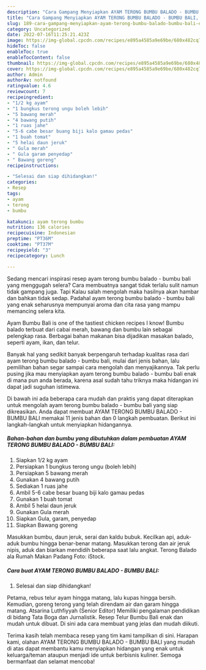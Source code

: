 ```yaml
---
description: "Cara Gampang Menyiapkan AYAM TERONG BUMBU BALADO - BUMBU BALI, Enak Banget"
title: "Cara Gampang Menyiapkan AYAM TERONG BUMBU BALADO - BUMBU BALI, Enak Banget"
slug: 189-cara-gampang-menyiapkan-ayam-terong-bumbu-balado-bumbu-bali-enak-banget
category: Uncategorized
date: 2022-07-16T11:25:21.423Z
image: https://img-global.cpcdn.com/recipes/e895a4585a9e69be/680x482cq70/ayam-terong-bumbu-balado-bumbu-bali-foto-resep-utama.jpg
hideToc: false
enableToc: true
enableTocContent: false
thumbnail: https://img-global.cpcdn.com/recipes/e895a4585a9e69be/680x482cq70/ayam-terong-bumbu-balado-bumbu-bali-foto-resep-utama.jpg
cover: https://img-global.cpcdn.com/recipes/e895a4585a9e69be/680x482cq70/ayam-terong-bumbu-balado-bumbu-bali-foto-resep-utama.jpg
author: Admin
authorAv: notfound
ratingvalue: 4.6
reviewcount: 7
recipeingredient:
- "1/2 kg ayam"
- "1 bungkus terong ungu boleh lebih"
- "5 bawang merah"
- "4 bawang putih"
- "1 ruas jahe"
- "5-6 cabe besar buang biji kalo gamau pedas"
- "1 buah tomat"
- "5 helai daun jeruk"
- " Gula merah"
- " Gula garam penyedap"
- " Bawang goreng"
recipeinstructions:

- "Selesai dan siap dihidangkan!"
categories:
- Resep
tags:
- ayam
- terong
- bumbu

katakunci: ayam terong bumbu 
nutrition: 136 calories
recipecuisine: Indonesian
preptime: "PT36M"
cooktime: "PT37M"
recipeyield: "3"
recipecategory: Lunch

---
```



Sedang mencari inspirasi resep ayam terong bumbu balado - bumbu bali yang menggugah selera? Cara membuatnya sangat tidak terlalu sulit namun tidak gampang juga. Tapi Kalau salah mengolah maka hasilnya akan hambar dan bahkan tidak sedap. Padahal ayam terong bumbu balado - bumbu bali yang enak seharusnya mempunyai aroma dan cita rasa yang mampu memancing selera kita.


Ayam Bumbu Bali is one of the tastiest chicken recipes I know! Bumbu balado terbuat dari cabai merah, bawang dan bumbu lain sebagai pelengkap rasa. Berbagai bahan makanan bisa dijadikan masakan balado, seperti ayam, ikan, dan telur.

Banyak hal yang sedikit banyak berpengaruh terhadap kualitas rasa dari ayam terong bumbu balado - bumbu bali, mulai dari jenis bahan, lalu pemilihan bahan segar sampai cara mengolah dan menyajikannya. Tak perlu pusing jika mau menyiapkan ayam terong bumbu balado - bumbu bali enak di mana pun anda berada, karena asal sudah tahu triknya maka hidangan ini dapat jadi suguhan istimewa.


Di bawah ini ada beberapa cara mudah dan praktis yang dapat diterapkan untuk mengolah ayam terong bumbu balado - bumbu bali yang siap dikreasikan. Anda dapat membuat AYAM TERONG BUMBU BALADO - BUMBU BALI memakai 11 jenis bahan dan 0 langkah pembuatan. Berikut ini langkah-langkah untuk menyiapkan hidangannya.

<!--inarticleads1-->

##### Bahan-bahan dan bumbu yang dibutuhkan dalam pembuatan AYAM TERONG BUMBU BALADO - BUMBU BALI:

1. Siapkan 1/2 kg ayam
1. Persiapkan 1 bungkus terong ungu (boleh lebih)
1. Persiapkan 5 bawang merah
1. Gunakan 4 bawang putih
1. Sediakan 1 ruas jahe
1. Ambil 5-6 cabe besar buang biji kalo gamau pedas
1. Gunakan 1 buah tomat
1. Ambil 5 helai daun jeruk
1. Gunakan  Gula merah
1. Siapkan  Gula, garam, penyedap
1. Siapkan  Bawang goreng


Masukkan bumbu, daun jeruk, serai dan kaldu bubuk. Kecilkan api, aduk-aduk bumbu hingga benar-benar matang. Masukkan terong dan air jeruk nipis, aduk dan biarkan mendidih beberapa saat lalu angkat. Terong Balado ala Rumah Makan Padang Foto: iStock. 

<!--inarticleads2-->

##### Cara buat AYAM TERONG BUMBU BALADO - BUMBU BALI:


1. Selesai dan siap dihidangkan!

Petama, rebus telur ayam hingga matang, lalu kupas hingga bersih. Kemudian, goreng terong yang telah direndam air dan garam hingga matang. Atsarina Luthfiyyah (Senior Editor) Memiliki pengalaman pendidikan di bidang Tata Boga dan Jurnalistik. Resep Telur Bumbu Bali enak dan mudah untuk dibuat. Di sini ada cara membuat yang jelas dan mudah diikuti. 

Terima kasih telah membaca resep yang tim kami tampilkan di sini. Harapan kami, olahan AYAM TERONG BUMBU BALADO - BUMBU BALI yang mudah di atas dapat membantu kamu menyiapkan hidangan yang enak untuk keluarga/teman ataupun menjadi ide untuk berbisnis kuliner. Semoga bermanfaat dan selamat mencoba!
